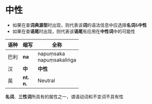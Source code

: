 # 中性
- 如果在查**词典源型**时出现，则代表该**词**的语法信息中应选择**名词**&**中性**
- 如果在查**语尾**时出现，则代表该**语尾**有应用在**中性词**中的可能性

|语种|缩写|全称|
|-|-|-|
|巴利|**na**|napuṃsaka<br>napuṃsakaliṅga|
|汉|**中**|**中性**|
|英|**nt.**<br>**n.**|Neutral|

**名词**、**三性词**所具有的属性之一，谓语动词和不变词不具有性